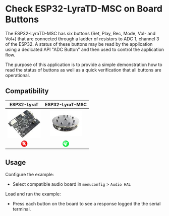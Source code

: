 # Check ESP32-LyraTD-MSC on Board Buttons

The ESP32-LyraTD-MSC has six buttons (Set, Play, Rec, Mode, Vol- and Vol+) that are connected through a ladder of resistors to ADC 1, channel 3 of the ESP32. A status of these buttons may be read by the application using a dedicated API "ADC Button" and then used to control the application flow. 

The purpose of this application is to provide a simple demonstration how to read the status of buttons as well as a quick verification that all buttons are operational.

## Compatibility

| ESP32-LyraT | ESP32-LyraT-MSC |
|:-----------:|:---------------:|
| [![alt text](../../../docs/_static/esp32-lyrat-v4.2-side-small.jpg "ESP32-LyraT")](https://docs.espressif.com/projects/esp-adf/en/latest/get-started/get-started-esp32-lyrat.html) | [![alt text](../../../docs/_static/esp32-lyratd-msc-v2.2-small.jpg "ESP32-LyraTD-MSC")](https://docs.espressif.com/projects/esp-adf/en/latest/get-started/get-started-esp32-lyratd-msc.html) |
| ![alt text](../../../docs/_static/no-button.png "Not Compatible") | ![alt text](../../../docs/_static/yes-button.png "Compatible") |

## Usage

Configure the example:

- Select compatible audio board in `menuconfig` > `Audio HAL`

Load and run the example:

- Press each button on the board to see a response logged the the serial terminal.
